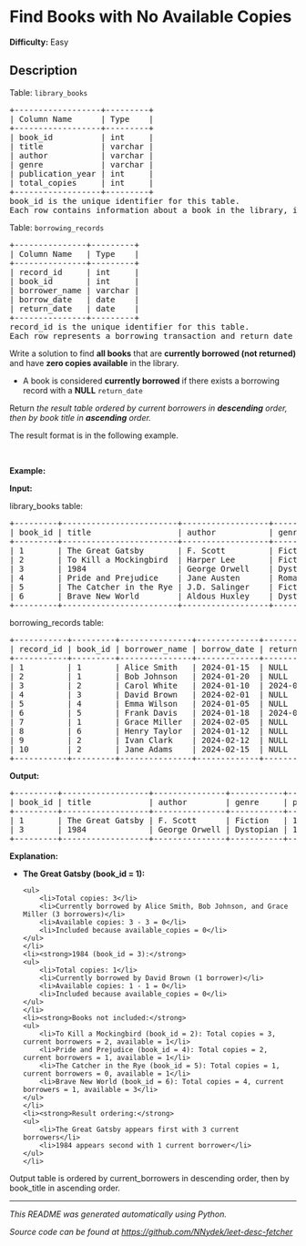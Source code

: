 # Find Books with No Available Copies

**Difficulty:** Easy  

## Description
<p>Table: <code>library_books</code></p>

<pre>
+------------------+---------+
| Column Name      | Type    |
+------------------+---------+
| book_id          | int     |
| title            | varchar |
| author           | varchar |
| genre            | varchar |
| publication_year | int     |
| total_copies     | int     |
+------------------+---------+
book_id is the unique identifier for this table.
Each row contains information about a book in the library, including the total number of copies owned by the library.
</pre>

<p>Table: <code>borrowing_records</code></p>

<pre>
+---------------+---------+
| Column Name   | Type    |
+---------------+---------+
| record_id     | int     |
| book_id       | int     |
| borrower_name | varchar |
| borrow_date   | date    |
| return_date   | date    |
+---------------+---------+
record_id is the unique identifier for this table.
Each row represents a borrowing transaction and return_date is NULL if the book is currently borrowed and hasn&#39;t been returned yet.
</pre>

<p>Write a solution to find <strong>all books</strong> that are <strong>currently borrowed (not returned)</strong> and have <strong>zero copies available</strong> in the library.</p>

<ul>
	<li>A book is considered <strong>currently borrowed</strong> if there exists a<strong> </strong>borrowing record with a <strong>NULL</strong> <code>return_date</code></li>
</ul>

<p>Return <em>the result table ordered by current borrowers in <strong>descending</strong> order, then by book title in <strong>ascending</strong> order.</em></p>

<p>The result format is in the following example.</p>

<p>&nbsp;</p>
<p><strong class="example">Example:</strong></p>

<div class="example-block">
<p><strong>Input:</strong></p>

<p>library_books table:</p>

<pre class="example-io">
+---------+------------------------+------------------+----------+------------------+--------------+
| book_id | title                  | author           | genre    | publication_year | total_copies |
+---------+------------------------+------------------+----------+------------------+--------------+
| 1       | The Great Gatsby       | F. Scott         | Fiction  | 1925             | 3            |
| 2       | To Kill a Mockingbird  | Harper Lee       | Fiction  | 1960             | 3            |
| 3       | 1984                   | George Orwell    | Dystopian| 1949             | 1            |
| 4       | Pride and Prejudice    | Jane Austen      | Romance  | 1813             | 2            |
| 5       | The Catcher in the Rye | J.D. Salinger    | Fiction  | 1951             | 1            |
| 6       | Brave New World        | Aldous Huxley    | Dystopian| 1932             | 4            |
+---------+------------------------+------------------+----------+------------------+--------------+
</pre>

<p>borrowing_records table:</p>

<pre class="example-io">
+-----------+---------+---------------+-------------+-------------+
| record_id | book_id | borrower_name | borrow_date | return_date |
+-----------+---------+---------------+-------------+-------------+
| 1         | 1       | Alice Smith   | 2024-01-15  | NULL        |
| 2         | 1       | Bob Johnson   | 2024-01-20  | NULL        |
| 3         | 2       | Carol White   | 2024-01-10  | 2024-01-25  |
| 4         | 3       | David Brown   | 2024-02-01  | NULL        |
| 5         | 4       | Emma Wilson   | 2024-01-05  | NULL        |
| 6         | 5       | Frank Davis   | 2024-01-18  | 2024-02-10  |
| 7         | 1       | Grace Miller  | 2024-02-05  | NULL        |
| 8         | 6       | Henry Taylor  | 2024-01-12  | NULL        |
| 9         | 2       | Ivan Clark    | 2024-02-12  | NULL        |
| 10        | 2       | Jane Adams    | 2024-02-15  | NULL        |
+-----------+---------+---------------+-------------+-------------+
</pre>

<p><strong>Output:</strong></p>

<pre class="example-io">
+---------+------------------+---------------+-----------+------------------+-------------------+
| book_id | title            | author        | genre     | publication_year | current_borrowers |
+---------+------------------+---------------+-----------+------------------+-------------------+
| 1       | The Great Gatsby | F. Scott      | Fiction   | 1925             | 3                 | 
| 3       | 1984             | George Orwell | Dystopian | 1949             | 1                 |
+---------+------------------+---------------+-----------+------------------+-------------------+
</pre>

<p><strong>Explanation:</strong></p>

<ul>
	<li><strong>The Great Gatsby (book_id = 1):</strong>

	<ul>
		<li>Total copies: 3</li>
		<li>Currently borrowed by Alice Smith, Bob Johnson, and Grace Miller (3 borrowers)</li>
		<li>Available copies: 3 - 3 = 0</li>
		<li>Included because available_copies = 0</li>
	</ul>
	</li>
	<li><strong>1984 (book_id = 3):</strong>
	<ul>
		<li>Total copies: 1</li>
		<li>Currently borrowed by David Brown (1 borrower)</li>
		<li>Available copies: 1 - 1 = 0</li>
		<li>Included because available_copies = 0</li>
	</ul>
	</li>
	<li><strong>Books not included:</strong>
	<ul>
		<li>To Kill a Mockingbird (book_id = 2): Total copies = 3, current borrowers = 2, available = 1</li>
		<li>Pride and Prejudice (book_id = 4): Total copies = 2, current borrowers = 1, available = 1</li>
		<li>The Catcher in the Rye (book_id = 5): Total copies = 1, current borrowers = 0, available = 1</li>
		<li>Brave New World (book_id = 6): Total copies = 4, current borrowers = 1, available = 3</li>
	</ul>
	</li>
	<li><strong>Result ordering:</strong>
	<ul>
		<li>The Great Gatsby appears first with 3 current borrowers</li>
		<li>1984 appears second with 1 current borrower</li>
	</ul>
	</li>
</ul>

<p>Output table is ordered by current_borrowers in descending order, then by book_title in ascending order.</p>
</div>


---

*This README was generated automatically using Python.*

*Source code can be found at https://github.com/NNydek/leet-desc-fetcher*
